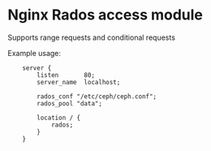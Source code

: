 # Nginx Rados access module

 Supports range requests and conditional requests
 
 Example usage:
 ```
     server {
         listen       80;
         server_name  localhost;
         
         rados_conf "/etc/ceph/ceph.conf";
         rados_pool "data";
 
         location / {
             rados;
         }
     }
 ```